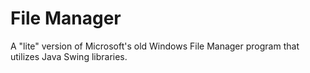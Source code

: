 # File Manager
A "lite" version of Microsoft's old Windows File Manager program that utilizes Java Swing libraries.
